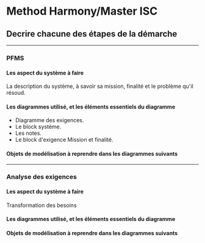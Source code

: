 # Method Harmony/Master ISC

## Decrire chacune des étapes de la démarche

----

### PFMS
#### Les aspect du système à faire

La description du système, à savoir sa mission, finalité et le problème qu'il résoud.

#### Les diagrammes utilisé, et les éléments essentiels du diagramme

- Diagramme des exigences.
- Le block système.
- Les notes.
- Le block d'exigence Mission et finalité.

#### Objets de modélisation à reprendre dans les diagrammes suivants

-----

### Analyse des exigences
#### Les aspect du système à faire

Transformation des besoins

#### Les diagrammes utilisé, et les éléments essentiels du diagramme

#### Objets de modélisation à reprendre dans les diagrammes suivants